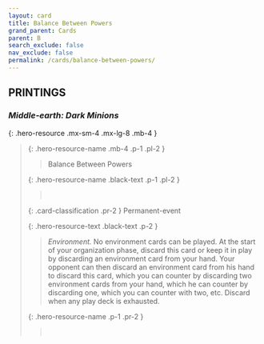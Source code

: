 ```yaml
---
layout: card
title: Balance Between Powers
grand_parent: Cards
parent: B
search_exclude: false
nav_exclude: false
permalink: /cards/balance-between-powers/
---
```


## PRINTINGS


### _Middle-earth: Dark Minions_

{: .hero-resource .mx-sm-4 .mx-lg-8 .mb-4 }
> {: .hero-resource-name .mb-4 .p-1 .pl-2 }
> > <div class="card-mp"></div>
> > <div class="card-name">Balance Between Powers</div>
>
> {: .hero-resource-name .black-text .p-1 .pl-2 }
> > &nbsp;
>
> {: .card-classification .pr-2 }
> Permanent-event
>
> {: .hero-resource-text .black-text .p-2 }
> > _Environment._ No environment cards can be played. At the start of your organization phase, discard this card or keep it in play by discarding an environment card from your hand. Your opponent can then discard an environment card from his hand to discard this card, which you can counter by discarding two environment cards from your hand, which he can counter by discarding one, which you can counter with two, etc. Discard when any play deck is exhausted.  
> 
> {: .hero-resource-name .p-1 .pr-2 }
> > <div class="card-shield"></div>
> > <div class="card-corruption">&nbsp;</div>
